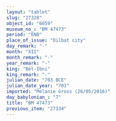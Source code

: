```yaml
---
layout: "tablet"
slug: "27328"
object_id: "6059"
museum_no_: "BM 47473"
period: "ENB"
place_of_issue: "Dilbat city"
day_remark: "-"
month: "XII"
month_remark: "-"
year_remark: "-"
king: "Bēl-Ibni"
king_remark: "-"
julian_date: "703 BCE"
julian_date_year: "703"
imported: "Melanie Gross (26/05/2016)"
day_babylonian_: "7"
title: "BM 47473"
previous_item: "27334"
---
```


